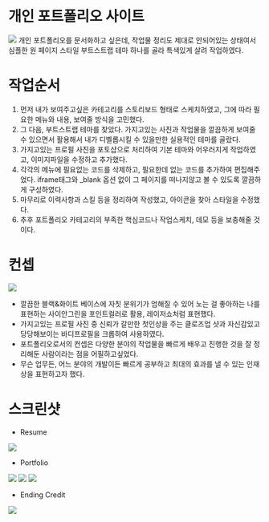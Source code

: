 # 개인 포트폴리오 사이트
<img src="/readmefile/Screenshot 2022-09-06 at 12.21.28.JPG" />
개인 포트폴리오를 문서화하고 싶은데, 작업물 정리도 제대로 안되어있는 상태여서<br/>
심플한 원 페이지 스타일 부트스트랩 테마 하나를 골라 특색있게 살려 작업하였다.

# 작업순서
1. 먼저 내가 보여주고싶은 카테고리를 스토리보드 형태로 스케치하였고, 그에 따라 필요한 메뉴와 내용, 보여줄 방식을 고민했다.
2. 그 다음, 부트스트랩 테마를 찾았다. 가지고있는 사진과 작업물을 깔끔하게 보여줄 수 있으면서 활용해서 내가 디벨롭시킬 수 있을만한 실용적인 테마를 골랐다.
3. 가지고있는 프로필 사진을 포토샵으로 처리하여 기본 테마와 어우러지게 작업하였고, 이미지파일을 수정하고 추가했다.
4. 각각의 메뉴에 필요없는 코드를 삭제하고, 필요한데 없는 코드를 추가하여 편집해주었다. iframe태그와 _blank 옵션 없이 그 페이지를 떠나지않고 볼 수 있도록 깔끔하게 구성하였다.
5. 마무리로 이력사항과 스킬 등을 정리하여 작성했고, 아이콘을 찾아 스타일을 수정했다.
6. 추후 포트폴리오 카테고리의 부족한 핵심코드나 작업스케치, 데모 등을 보충해줄 것이다.

# 컨셉
<img src="/readmefile/Screenshot 2022-09-06 at 12.22.09.JPG" />

- 깔끔한 블랙&화이트 베이스에 자칫 분위기가 엄해질 수 있어 노는 걸 좋아하는 나를 표현하는 사이안그린을 포인트컬러로 활용, 레이저쇼처럼 표현했다.
- 가지고있는 프로필 사진 중 신뢰가 갈만한 첫인상을 주는 클로즈업 샷과 자신감있고 당당해보이는 바디프로필을 크롭하여 사용하였다.
- 포트폴리오로서의 컨셉은 다양한 분야의 작업물을 빠르게 배우고 진행한 것을 잘 정리해둔 사람이라는 점을 어필하고싶었다.
- 무슨 업무든, 어느 분야의 개발이든 빠르게 공부하고 최대의 효과를 낼 수 있는 인재상을 표현하고자 했다.

# 스크린샷
* Resume
<img src="/readmefile/Screenshot 2022-09-06 at 12.22.40.JPG" />

* Portfolio
<img src="/readmefile/Screenshot 2022-09-06 at 12.22.57.JPG" />
<img src="/readmefile/Screenshot 2022-09-06 at 12.23.45.JPG" />
<img src="/readmefile/Screenshot 2022-09-06 at 12.24.06.JPG" />

* Ending Credit
<img src="/readmefile/Screenshot 2022-09-06 at 12.24.27.JPG" />
